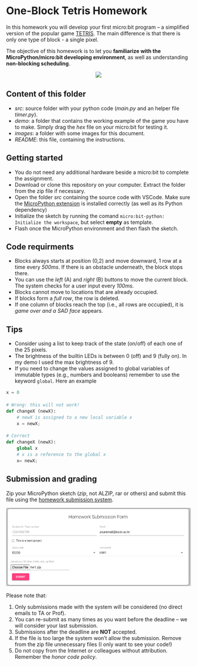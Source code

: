 # One-Block Tetris Homework

In this homework you will develop your first micro:bit program &ndash; a simplified version of the popular game [TETRIS](https://en.wikipedia.org/wiki/Tetris). The main difference is that there is only one type of block - a single pixel.

The objective of this homework is to let you **familiarize with the MicroPython/micro:bit developing environment**, as well as understanding **non-blocking scheduling**.

<p align="center">
<img src="images/tetris.gif" width="400" />
</p>

## Content of this folder

- _src_: source folder with your python code (_main.py_ and an helper file _timer.py_).
- _demo_: a folder that contains the working example of the game you have to make. Simply drag the _hex_ file on your micro:bit for testing it.
- _images_: a folder with some images for this document.
- _README_: this file, containing the instructions.

## Getting started

- You do not need any additional hardware beside a micro:bit to complete the assignment.
- Download or clone this repository on your computer. Extract the folder from the zip file if necessary.
- Open the folder _src_ containing the source code with VSCode. Make sure the [MicroPython extension](https://marketplace.visualstudio.com/items?itemName=MAKinteract.micro-bit-python) is installed correctly (as well as its Python dependency)
- Initialize the sketch by running the comand `micro:bit-python: Initialize the workspace`, but select **empty** as template.
- Flash once the MicroPython environment and then flash the sketch.

## Code requirments

- Blocks always starts at position (0,2) and move downward, 1 row at a time every _500ms_. If there is an obstacle underneath, the block stops there.
- You can use the _left_ (A) and _right_ (B) buttons to move the current block. The system checks for a user input every _100ms_.
- Blocks cannot move to locations that are already occupied.
- If blocks form a _full row_, the row is deleted.
- If one column of blocks reach the top (i.e., all rows are occupied), it is _game over and a SAD face_ appears.

## Tips

- Consider using a list to keep track of the state (on/off) of each one of the 25 pixels.
- The brightness of the builtin LEDs is between 0 (off) and 9 (fully on). In my demo I used the max brightness of 9.
- If you need to change the values assigned to global variables of immutable types (e.g., numbers and booleans) remember to use the keyword `global`. Here an example

```python
x = 0

# Wrong: this will not work!
def changeX (newX):
    # newX is assigned to a new local variable x
    x = newX;

# Correct
def changeX (newX):
    global x
    # x is a reference to the global x
    x= newX;
```

## Submission and grading

Zip your MicroPython sketch (_zip_, not ALZIP, rar or others) and submit this file using the [homework submission system](homework.prototyping.id).

![](images/hwsystem.png)

Please note that:

1. Only submissions made with the system will be considered (no direct emails to TA or Prof).
2. You can re-submit as many times as you want before the deadline &ndash; we will consider your last submission.
3. Submissions after the deadline are **NOT** accepted.
4. If the file is too large the system won’t allow the submission. Remove from the zip file unnecessary files (I only want to see your code!)
5. Do not copy from the Internet or colleagues without attribution. Remember the _honor code policy_.
